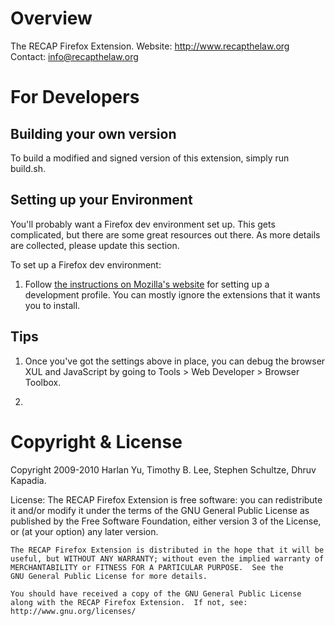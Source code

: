 Overview
========
The RECAP Firefox Extension.
Website: http://www.recapthelaw.org
Contact: info@recapthelaw.org


For Developers
===============
Building your own version
-------------
To build a modified and signed version of this extension, simply run build.sh.


Setting up your Environment
-------
You'll probably want a Firefox dev environment set up. This gets complicated,
but there are some great resources out there. As more details are collected,
please update this section.

To set up a Firefox dev environment:

1. Follow [the instructions on Mozilla's website][mdn] for setting up a development
   profile. You can mostly ignore the extensions that it wants you to install.

Tips
-----
1. Once you've got the settings above in place, you can debug the browser XUL
and JavaScript by going to Tools > Web Developer > Browser Toolbox.

1. 


Copyright & License
===================
Copyright 2009-2010 Harlan Yu, Timothy B. Lee, Stephen Schultze, Dhruv Kapadia.

License:
    The RECAP Firefox Extension is free software: you can redistribute it
    and/or modify it under the terms of the GNU General Public License as
    published by the Free Software Foundation, either version 3 of the
    License, or (at your option) any later version.

    The RECAP Firefox Extension is distributed in the hope that it will be
    useful, but WITHOUT ANY WARRANTY; without even the implied warranty of
    MERCHANTABILITY or FITNESS FOR A PARTICULAR PURPOSE.  See the
    GNU General Public License for more details.

    You should have received a copy of the GNU General Public License
    along with the RECAP Firefox Extension.  If not, see:
    http://www.gnu.org/licenses/


[mdn]: https://developer.mozilla.org/en-US/Add-ons/Setting_up_extension_development_environment
